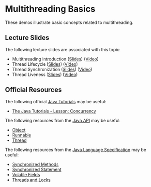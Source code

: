 Multithreading Basics
=================================================

These demos illustrate basic concepts related to multithreading.

## Lecture Slides ##

The following lecture slides are associated with this topic:

- Multithreading Introduction ([Slides](/)) ([Video](/))
- Thread Lifecycle ([Slides](/)) ([Video](/))
- Thread Synchronization ([Slides](/)) ([Video](/))
- Thread Liveness ([Slides](/)) ([Video](/))

## Official Resources ##

The following official [Java Tutorials](http://docs.oracle.com/javase/tutorial/index.html) may be useful:

- [The Java Tutorials - Lesson: Concurrency](https://docs.oracle.com/javase/tutorial/essential/concurrency/index.html)

The following resources from the [Java API](https://www.cs.usfca.edu/~cs212/javadoc/api/index.html) may be useful:

- [Object](https://www.cs.usfca.edu/~cs212/javadoc/api/java.base/java/lang/Object.html)
- [Runnable](https://www.cs.usfca.edu/~cs212/javadoc/api/java.base/java/lang/Runnable.html)
- [Thread](https://www.cs.usfca.edu/~cs212/javadoc/api/java.base/java/lang/Thread.html)

The following resources from the [Java Language Specification](https://docs.oracle.com/javase/specs/jls/se16/html/index.html) may be useful:

- [Synchronized Methods](https://docs.oracle.com/javase/specs/jls/se16/html/jls-8.html#jls-8.4.3.6)
- [Synchronized Statement](https://docs.oracle.com/javase/specs/jls/se16/html/jls-14.html#jls-14.19)
- [Volatile Fields](https://docs.oracle.com/javase/specs/jls/se16/html/jls-8.html#jls-8.3.1.4)
- [Threads and Locks](https://docs.oracle.com/javase/specs/jls/se16/html/jls-17.html)
